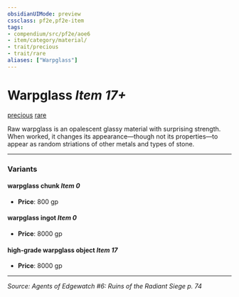 ```yaml
---
obsidianUIMode: preview
cssclass: pf2e,pf2e-item
tags:
- compendium/src/pf2e/aoe6
- item/category/material/
- trait/precious
- trait/rare
aliases: ["Warpglass"]
---
```

# Warpglass *Item 17+*  
[precious](rules/traits/precious.md "Precious Item Trait")  [rare](rules/traits/rare.md "Rare Rarity Trait")  


Raw warpglass is an opalescent glassy material with surprising strength. When worked, it changes its appearance—though not its properties—to appear as random striations of other metals and types of stone.

---

### Variants

#### warpglass chunk *Item 0*

- **Price**: 800 gp

#### warpglass ingot *Item 0*

- **Price**: 8000 gp

#### high-grade warpglass object *Item 17*

- **Price**: 8000 gp

---
*Source: Agents of Edgewatch #6: Ruins of the Radiant Siege p. 74*